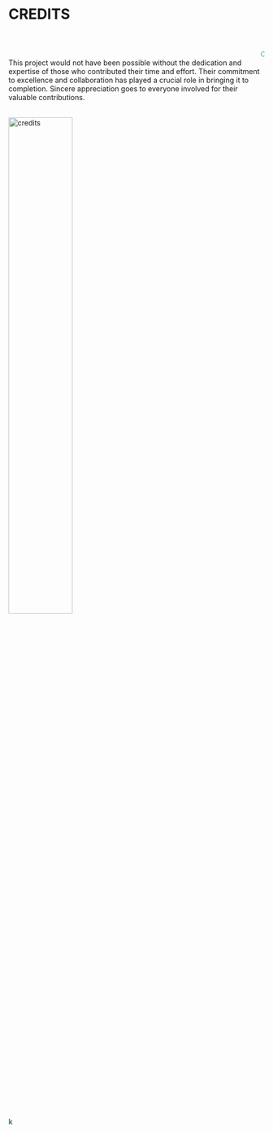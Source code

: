 
# CREDITS
<br> 
<br>
<marquee behavior="scroll" direction="left" scrollamount="10" loop="infinite">
  <b><span style="color:#7ECCB9;">Caroline Carlsson</span></b>  
  <b><span style="color:#49796F;">Nelly Hayek</span></b>  
  <b><span style="color:#7ECCB9;">Alessandro Pierattini</span></b>  
  <b><span style="color:#49796F;">Paola Fontana</span></b>  
  <b><span style="color:#7ECCB9;">Serena Meneghello</span></b>  
  <b><span style="color:#49796F;">Paola Negro</span></b>  
  <b><span style="color:#7ECCB9;">Laura Rognone</span></b>  
  <b><span style="color:#49796F;">Marina Castan</span></b>  
  <b><span style="color:#7ECCB9;">Laura Cleries</span></b>  
  <b><span style="color:#49796F;">Cristina Gonzalez</span></b>  
  <b><span style="color:#7ECCB9;">Daniela Betancourth</span></b>  
  <b><span style="color:#49796F;">Bruna Goveia</span></b>  
  <b><span style="color:#7ECCB9;">Marco Mossinkoff</span></b>  
  <b><span style="color:#49796F;">Troy Nachtigall</span></b>  
  <b><span style="color:#7ECCB9;">Gwen Parry</span></b>  
  <b><span style="color:#49796F;">Merunisha Moonilal</span></b>  
  <b><span style="color:#7ECCB9;">Guillem Camprodon-Pujol</span></b>  
  <b><span style="color:#49796F;">Federica Ciccone</span></b>  
  <b><span style="color:#7ECCB9;">Petra Garajova</span></b>  
  <b><span style="color:#49796F;">Anastasia Pistofidou</span></b>  
  <b><span style="color:#7ECCB9;">Marion Real</span></b>  
  <b><span style="color:#49796F;">David García Uslé</span></b>  
  <b><span style="color:#7ECCB9;">Lidia Morcillo</span></b>  
  <b><span style="color:#49796F;">Clara N Solé</span></b>  
  <b><span style="color:#7ECCB9;">Ellen Albers</span></b>  
  <b><span style="color:#49796F;">Helen Milne</span></b>  
  <b><span style="color:#7ECCB9;">Anouk Van der El</span></b>  
  <b><span style="color:#49796F;">Giulia Francioni</span></b>  
  <b><span style="color:#7ECCB9;">Alberto Giachetti</span></b>  
  <b><span style="color:#49796F;">Enrico Venturini Degli Esposti</span></b>  
  <b><span style="color:#7ECCB9;">Ingrid Grankvist</span></b>  
  <b><span style="color:#49796F;">Henrik Grönberg</span></b>  
  <b><span style="color:#7ECCB9;">Margareta Jonsö</span></b>  
  <b><span style="color:#49796F;">Christian Lundell</span></b>  
  <b><span style="color:#7ECCB9;">Kerstin Syrén</span></b>  
  <b><span style="color:#49796F;">Alice Grahn</span></b>  
  <b><span style="color:#7ECCB9;">Oscar Tomico</span></b>  
  <b><span style="color:#49796F;">Ineke Siersema</span></b>  
  <b><span style="color:#7ECCB9;">Bambo Adebiyi</span></b>  
  <b><span style="color:#49796F;">Subhashree Choudhury</span></b>  
  <b><span style="color:#7ECCB9;">Natsuki Hibi</span></b>  
  <b><span style="color:#49796F;">Dilara Tuzcuoğlu</span></b>  
  <b><span style="color:#7ECCB9;">Gaspard Bos</span></b>  
  <b><span style="color:#49796F;">Arianna Calcaterra</span></b>  
  <b><span style="color:#7ECCB9;">Alphonce Auren</span></b>  
  <b><span style="color:#49796F;">Ayodeji Osoba</span></b>  
  <b><span style="color:#7ECCB9;">Vedaste Niyonsaba</span></b>  
  <b><span style="color:#49796F;">Pegah Eslamieh</span></b>  
  <b><span style="color:#7ECCB9;">Sahar Shirazi</span></b>  
  <b><span style="color:#49796F;">Bruna Goveia da Rocha</span></b>  
  <b><span style="color:#7ECCB9;">Tejaswini Nagesh</span></b>  
  <b><span style="color:#49796F;">Afsaneh Alamdar</span></b>  
  <b><span style="color:#7ECCB9;">Abdul Mubarik Sumani</span></b>  
  <b><span style="color:#49796F;">Patience Musemakweri</span></b>  
  <b><span style="color:#7ECCB9;">Francesco Sollitto</span></b>  
  <b><span style="color:#49796F;">Ellis Droog</span></b>  
  <b><span style="color:#7ECCB9;">Erika Butcaru</span></b>  
  <b><span style="color:#49796F;">Marina Toeters</span></b>
  <b><span style="color:#7ECCB9;">Suze van Vleuten</span></b>  
  <b><span style="color:#49796F;">Sion Choi</span></b>
  <b><span style="color:#7ECCB9;">Kahrawan Suleiman</span></b>  
  <b><span style="color:#49796F;">Leah Benischek</span></b>
</marquee>
This project would not have been possible without the dedication and expertise of those who contributed their time and effort. Their commitment to excellence and collaboration has played a crucial role in bringing it to completion. Sincere appreciation goes to everyone involved for their valuable contributions.

<br> <img src="https://troykyo.github.io/dssloopholes.github.io/assets/3.2.jpg" alt="credits" style="width: 50%;" class="responsive-image">
<br>

<marquee behavior="scroll" direction="right" scrollamount="10">
  <b><span style="color:#7ECCB9;">Caroline Carlsson</span></b>  
  <b><span style="color:#49796F;">Nelly Hayek</span></b>  
  <b><span style="color:#7ECCB9;">Alessandro Pierattini</span></b>  
  <b><span style="color:#49796F;">Paola Fontana</span></b>  
  <b><span style="color:#7ECCB9;">Serena Meneghello</span></b>  
  <b><span style="color:#49796F;">Paola Negro</span></b>  
  <b><span style="color:#7ECCB9;">Laura Rognone</span></b>  
  <b><span style="color:#49796F;">Marina Castan</span></b>  
  <b><span style="color:#7ECCB9;">Laura Cleries</span></b>  
  <b><span style="color:#49796F;">Cristina Gonzalez</span></b>  
  <b><span style="color:#7ECCB9;">Daniela Betancourth</span></b>  
  <b><span style="color:#49796F;">Bruna Goveia</span></b>  
  <b><span style="color:#7ECCB9;">Marco Mossinkoff</span></b>  
  <b><span style="color:#49796F;">Troy Nachtigall</span></b>  
  <b><span style="color:#7ECCB9;">Gwen Parry</span></b>  
  <b><span style="color:#49796F;">Merunisha Moonilal</span></b>  
  <b><span style="color:#7ECCB9;">Guillem Camprodon-Pujol</span></b>  
  <b><span style="color:#49796F;">Federica Ciccone</span></b>  
  <b><span style="color:#7ECCB9;">Petra Garajova</span></b>  
  <b><span style="color:#49796F;">Anastasia Pistofidou</span></b>  
  <b><span style="color:#7ECCB9;">Marion Real</span></b>  
  <b><span style="color:#49796F;">David García Uslé</span></b>  
  <b><span style="color:#7ECCB9;">Lidia Morcillo</span></b>  
  <b><span style="color:#49796F;">Clara N Solé</span></b>  
  <b><span style="color:#7ECCB9;">Ellen Albers</span></b>  
  <b><span style="color:#49796F;">Helen Milne</span></b>  
  <b><span style="color:#7ECCB9;">Anouk Van der El</span></b>  
  <b><span style="color:#49796F;">Giulia Francioni</span></b>  
  <b><span style="color:#7ECCB9;">Alberto Giachetti</span></b>  
  <b><span style="color:#49796F;">Enrico Venturini Degli Esposti</span></b>  
  <b><span style="color:#7ECCB9;">Ingrid Grankvist</span></b>  
  <b><span style="color:#49796F;">Henrik Grönberg</span></b>  
  <b><span style="color:#7ECCB9;">Margareta Jonsö</span></b>  
  <b><span style="color:#49796F;">Christian Lundell</span></b>  
  <b><span style="color:#7ECCB9;">Kerstin Syrén</span></b>  
  <b><span style="color:#49796F;">Alice Grahn</span></b>  
  <b><span style="color:#7ECCB9;">Oscar Tomico</span></b>  
  <b><span style="color:#49796F;">Ineke Siersema</span></b>  
  <b><span style="color:#7ECCB9;">Bambo Adebiyi</span></b>  
  <b><span style="color:#49796F;">Subhashree Choudhury</span></b>  
  <b><span style="color:#7ECCB9;">Natsuki Hibi</span></b>  
  <b><span style="color:#49796F;">Dilara Tuzcuoğlu</span></b>  
  <b><span style="color:#7ECCB9;">Gaspard Bos</span></b>  
  <b><span style="color:#49796F;">Arianna Calcaterra</span></b>  
  <b><span style="color:#7ECCB9;">Alphonce Auren</span></b>  
  <b><span style="color:#49796F;">Ayodeji Osoba</span></b>  
  <b><span style="color:#7ECCB9;">Vedaste Niyonsaba</span></b>  
  <b><span style="color:#49796F;">Pegah Eslamieh</span></b>  
  <b><span style="color:#7ECCB9;">Sahar Shirazi</span></b>  
  <b><span style="color:#49796F;">Bruna Goveia da Rocha</span></b>  
  <b><span style="color:#7ECCB9;">Tejaswini Nagesh</span></b>  
  <b><span style="color:#49796F;">Afsaneh Alamdar</span></b>  
  <b><span style="color:#7ECCB9;">Abdul Mubarik Sumani</span></b>  
  <b><span style="color:#49796F;">Patience Musemakweri</span></b>  
  <b><span style="color:#7ECCB9;">Francesco Sollitto</span></b>  
  <b><span style="color:#49796F;">Ellis Droog</span></b>  
  <b><span style="color:#7ECCB9;">Erika Butcaru</span></b>  
  <b><span style="color:#49796F;">Marina Toeters</span></b>  
   <b><span style="color:#7ECCB9;">Suze van Vleuten</span></b>  
  <b><span style="color:#49796F;">Sion Choi</span></b>
  <b><span style="color:#7ECCB9;">Kahrawan Suleiman</span></b>  
  <b><span style="color:#49796F;">Leah Benischek</span></b>
</marquee>





